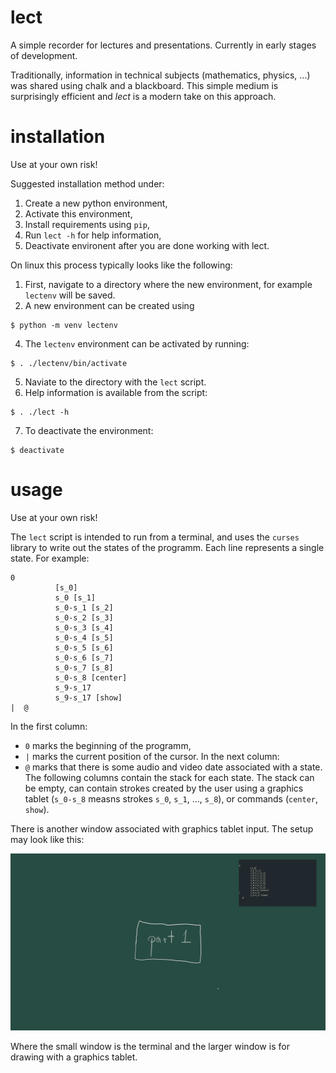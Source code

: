 # lect

A simple recorder for lectures and presentations.
Currently in early stages of development. 

Traditionally, information in technical subjects (mathematics, physics, ...)
was shared using chalk and a blackboard. This simple medium is surprisingly
efficient and *lect* is a modern take on this approach. 

# installation

Use at your own risk!

Suggested installation method under:

1) Create a new python environment,
2) Activate this environment,
3) Install requirements using `pip`,
4) Run `lect -h` for help information,
5) Deactivate environent after you are done working with lect.

On linux this process typically looks like the following:

1) First, navigate to a directory where the new environment,
   for example `lectenv` will be saved.
3) A new environment can be created using
```
$ python -m venv lectenv
```
4) The `lectenv` environment can be activated by running:
```
$ . ./lectenv/bin/activate
```
5) Naviate to the directory with the `lect` script.
6) Help information is available from the script:
```
$ . ./lect -h
```
7) To deactivate the environment:
```
$ deactivate
```

# usage

Use at your own risk!

The `lect` script is intended to run from a terminal, and uses
the `curses` library to write out the states of the 
programm. Each line represents a single state. For example:

```
0
          [s_0]
          s_0 [s_1]
          s_0-s_1 [s_2]
          s_0-s_2 [s_3]
          s_0-s_3 [s_4]
          s_0-s_4 [s_5]
          s_0-s_5 [s_6]
          s_0-s_6 [s_7]
          s_0-s_7 [s_8]
          s_0-s_8 [center]
          s_9-s_17
          s_9-s_17 [show]
|  @
```
In the first column:
- `0` marks the beginning of the programm,
- `|` marks the current position of the cursor.
In the next column:
- `@` marks that there is some audio and video date associated with a state.
The following columns contain the stack for each state. The stack can be empty,
can contain strokes created by the user using a graphics tablet (`s_0-s_8` measns strokes `s_0`, `s_1`, ..., `s_8`),
or commands (`center`, `show`).

There is another window associated with graphics tablet input. The setup may look like this:

![](https://github.com/kacpertopolnicki/lect/blob/main/readme_resources/sc.png)

Where the small window is the terminal and the larger window is for drawing with a graphics tablet.

